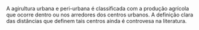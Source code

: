 ---
---

A agirultura urbana e peri-urbana é classificada com a produção agrícola que ocorre dentro ou nos arredores dos centros urbanos. A definição clara das distâncias que definem tais centros ainda é controvesa na literatura. 
